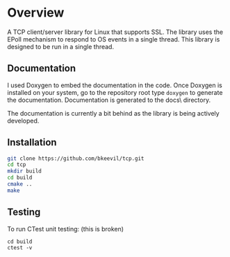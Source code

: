 # Overview

A TCP client/server library for Linux that supports SSL. The library uses the EPoll mechanism to respond to OS events in a single thread. This library is designed to be run in a single thread.

## Documentation

I used Doxygen to embed the documentation in the code. Once Doxygen is installed on your system,
go to the repository root type `doxygen` to generate the documentation.
Documentation is generated to the docs\ directory.

The documentation is currently a bit behind as the library is being actively developed.

## Installation

``` bash
git clone https://github.com/bkeevil/tcp.git
cd tcp
mkdir build
cd build
cmake ..
make
```

## Testing

To run CTest unit testing:
(this is broken)

```
cd build
ctest -v
```

